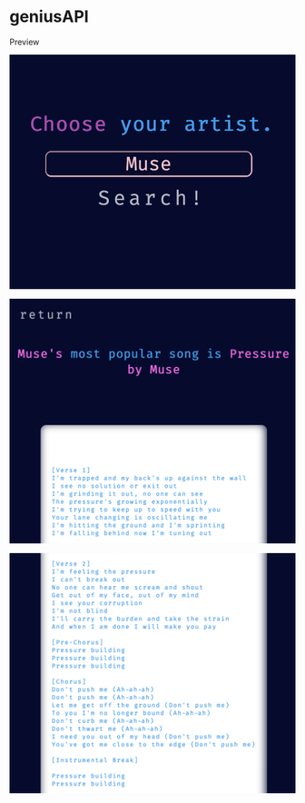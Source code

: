# geniusAPI

Preview


![](images/Zrzut%20ekranu%202019-09-16%20o%2013.46.24.png)



![](images/Zrzut%20ekranu%202019-09-16%20o%2013.31.11.png)



![](images/Zrzut%20ekranu%202019-09-16%20o%2013.31.37.png)
